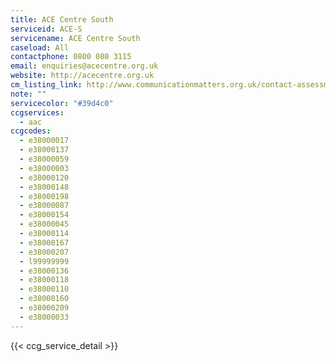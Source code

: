 ```yaml
---
title: ACE Centre South
serviceid: ACE-S
servicename: ACE Centre South
caseload: All
contactphone: 0800 080 3115
email: enquiries@acecentre.org.uk 
website: http://acecentre.org.uk 
cm_listing_link: http://www.communicationmatters.org.uk/contact-assessment-service/ace-centre-oxford
note: ""
servicecolor: "#39d4c0"
ccgservices:
  - aac
ccgcodes:
  - e38000017
  - e38000137
  - e38000059
  - e38000003
  - e38000120
  - e38000148
  - e38000198
  - e38000087
  - e38000154
  - e38000045
  - e38000114
  - e38000167
  - e38000207
  - l99999999
  - e38000136
  - e38000118
  - e38000110
  - e38000160
  - e38000209
  - e38000033
---
```


{{< ccg_service_detail >}}
